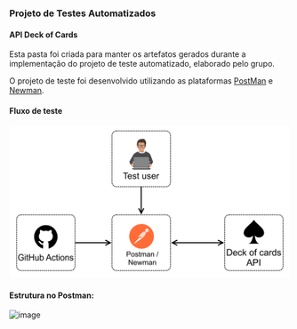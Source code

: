### Projeto de Testes Automatizados
#### API Deck of Cards

Esta pasta foi criada para manter os artefatos gerados durante a implementação do projeto de teste automatizado, elaborado pelo grupo.

O projeto de teste foi desenvolvido utilizando as plataformas [PostMan](https://www.postman.com/downloads/) e [Newman](https://www.postman.com/downloads/).

#### Fluxo de teste
<img src="https://raw.githubusercontent.com/gilmarioArantes/ts-2021-2_g7/fernando/projeto_teste/deckCards.png" width="600">

#### Estrutura no Postman:
![image](https://user-images.githubusercontent.com/43323869/161654948-11d53c62-1c36-4a9c-82bc-405623deb60d.png)

